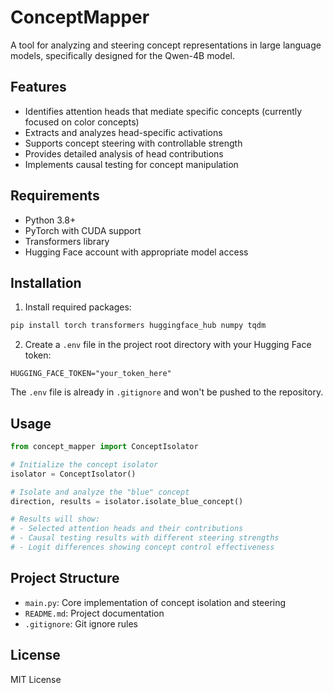 # ConceptMapper

A tool for analyzing and steering concept representations in large language models, specifically designed for the Qwen-4B model.

## Features

- Identifies attention heads that mediate specific concepts (currently focused on color concepts)
- Extracts and analyzes head-specific activations
- Supports concept steering with controllable strength
- Provides detailed analysis of head contributions
- Implements causal testing for concept manipulation

## Requirements

- Python 3.8+
- PyTorch with CUDA support
- Transformers library
- Hugging Face account with appropriate model access

## Installation

1. Install required packages:
```bash
pip install torch transformers huggingface_hub numpy tqdm
```

2. Create a `.env` file in the project root directory with your Hugging Face token:
```plaintext
HUGGING_FACE_TOKEN="your_token_here"
```

The `.env` file is already in `.gitignore` and won't be pushed to the repository.

## Usage

```python
from concept_mapper import ConceptIsolator

# Initialize the concept isolator
isolator = ConceptIsolator()

# Isolate and analyze the "blue" concept
direction, results = isolator.isolate_blue_concept()

# Results will show:
# - Selected attention heads and their contributions
# - Causal testing results with different steering strengths
# - Logit differences showing concept control effectiveness
```

## Project Structure

- `main.py`: Core implementation of concept isolation and steering
- `README.md`: Project documentation
- `.gitignore`: Git ignore rules

## License

MIT License
